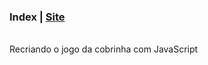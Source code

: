 ### Index | [Site](https://mmorilhas.github.io/jogo-cobrinha/)
<br>
Recriando o jogo da cobrinha com JavaScript
